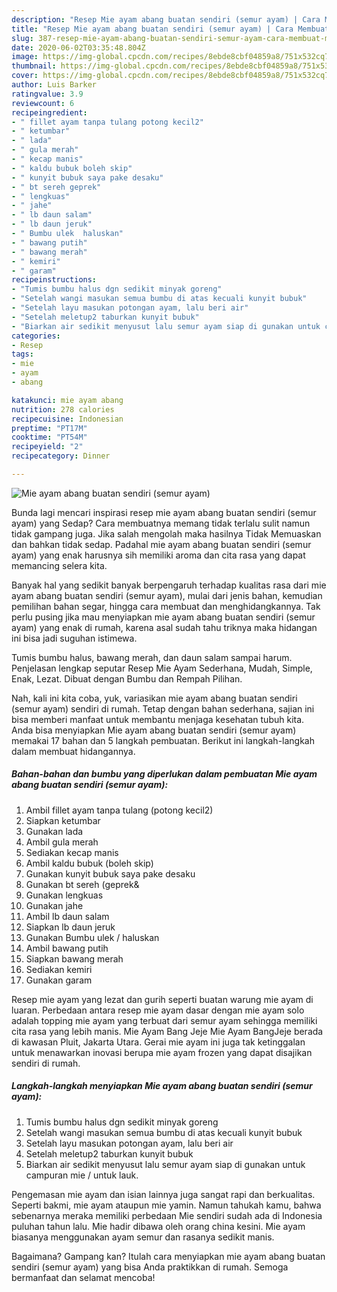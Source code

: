 ```yaml
---
description: "Resep Mie ayam abang buatan sendiri (semur ayam) | Cara Membuat Mie ayam abang buatan sendiri (semur ayam) Yang Sedap"
title: "Resep Mie ayam abang buatan sendiri (semur ayam) | Cara Membuat Mie ayam abang buatan sendiri (semur ayam) Yang Sedap"
slug: 387-resep-mie-ayam-abang-buatan-sendiri-semur-ayam-cara-membuat-mie-ayam-abang-buatan-sendiri-semur-ayam-yang-sedap
date: 2020-06-02T03:35:48.804Z
image: https://img-global.cpcdn.com/recipes/8ebde8cbf04859a8/751x532cq70/mie-ayam-abang-buatan-sendiri-semur-ayam-foto-resep-utama.jpg
thumbnail: https://img-global.cpcdn.com/recipes/8ebde8cbf04859a8/751x532cq70/mie-ayam-abang-buatan-sendiri-semur-ayam-foto-resep-utama.jpg
cover: https://img-global.cpcdn.com/recipes/8ebde8cbf04859a8/751x532cq70/mie-ayam-abang-buatan-sendiri-semur-ayam-foto-resep-utama.jpg
author: Luis Barker
ratingvalue: 3.9
reviewcount: 6
recipeingredient:
- " fillet ayam tanpa tulang potong kecil2"
- " ketumbar"
- " lada"
- " gula merah"
- " kecap manis"
- " kaldu bubuk boleh skip"
- " kunyit bubuk saya pake desaku"
- " bt sereh geprek"
- " lengkuas"
- " jahe"
- " lb daun salam"
- " lb daun jeruk"
- " Bumbu ulek  haluskan"
- " bawang putih"
- " bawang merah"
- " kemiri"
- " garam"
recipeinstructions:
- "Tumis bumbu halus dgn sedikit minyak goreng"
- "Setelah wangi masukan semua bumbu di atas kecuali kunyit bubuk"
- "Setelah layu masukan potongan ayam, lalu beri air"
- "Setelah meletup2 taburkan kunyit bubuk"
- "Biarkan air sedikit menyusut lalu semur ayam siap di gunakan untuk campuran mie / untuk lauk."
categories:
- Resep
tags:
- mie
- ayam
- abang

katakunci: mie ayam abang 
nutrition: 278 calories
recipecuisine: Indonesian
preptime: "PT17M"
cooktime: "PT54M"
recipeyield: "2"
recipecategory: Dinner

---
```



![Mie ayam abang buatan sendiri (semur ayam)](https://img-global.cpcdn.com/recipes/8ebde8cbf04859a8/751x532cq70/mie-ayam-abang-buatan-sendiri-semur-ayam-foto-resep-utama.jpg)

Bunda lagi mencari inspirasi resep mie ayam abang buatan sendiri (semur ayam) yang Sedap? Cara membuatnya memang tidak terlalu sulit namun tidak gampang juga. Jika salah mengolah maka hasilnya Tidak Memuaskan dan bahkan tidak sedap. Padahal mie ayam abang buatan sendiri (semur ayam) yang enak harusnya sih memiliki aroma dan cita rasa yang dapat memancing selera kita.

Banyak hal yang sedikit banyak berpengaruh terhadap kualitas rasa dari mie ayam abang buatan sendiri (semur ayam), mulai dari jenis bahan, kemudian pemilihan bahan segar, hingga cara membuat dan menghidangkannya. Tak perlu pusing jika mau menyiapkan mie ayam abang buatan sendiri (semur ayam) yang enak di rumah, karena asal sudah tahu triknya maka hidangan ini bisa jadi suguhan istimewa.

Tumis bumbu halus, bawang merah, dan daun salam sampai harum. Penjelasan lengkap seputar Resep Mie Ayam Sederhana, Mudah, Simple, Enak, Lezat. Dibuat dengan Bumbu dan Rempah Pilihan.


Nah, kali ini kita coba, yuk, variasikan mie ayam abang buatan sendiri (semur ayam) sendiri di rumah. Tetap dengan bahan sederhana, sajian ini bisa memberi manfaat untuk membantu menjaga kesehatan tubuh kita. Anda bisa menyiapkan Mie ayam abang buatan sendiri (semur ayam) memakai 17 bahan dan 5 langkah pembuatan. Berikut ini langkah-langkah dalam membuat hidangannya.

<!--inarticleads1-->

##### Bahan-bahan dan bumbu yang diperlukan dalam pembuatan Mie ayam abang buatan sendiri (semur ayam):

1. Ambil  fillet ayam tanpa tulang (potong kecil2)
1. Siapkan  ketumbar
1. Gunakan  lada
1. Ambil  gula merah
1. Sediakan  kecap manis
1. Ambil  kaldu bubuk (boleh skip)
1. Gunakan  kunyit bubuk saya pake desaku
1. Gunakan  bt sereh (geprek&amp;
1. Gunakan  lengkuas
1. Gunakan  jahe
1. Ambil  lb daun salam
1. Siapkan  lb daun jeruk
1. Gunakan  Bumbu ulek / haluskan
1. Ambil  bawang putih
1. Siapkan  bawang merah
1. Sediakan  kemiri
1. Gunakan  garam


Resep mie ayam yang lezat dan gurih seperti buatan warung mie ayam di luaran. Perbedaan antara resep mie ayam dasar dengan mie ayam solo adalah topping mie ayam yang terbuat dari semur ayam sehingga memiliki cita rasa yang lebih manis. Mie Ayam Bang Jeje Mie Ayam BangJeje berada di kawasan Pluit, Jakarta Utara. Gerai mie ayam ini juga tak ketinggalan untuk menawarkan inovasi berupa mie ayam frozen yang dapat disajikan sendiri di rumah. 

<!--inarticleads2-->

##### Langkah-langkah menyiapkan Mie ayam abang buatan sendiri (semur ayam):

1. Tumis bumbu halus dgn sedikit minyak goreng
1. Setelah wangi masukan semua bumbu di atas kecuali kunyit bubuk
1. Setelah layu masukan potongan ayam, lalu beri air
1. Setelah meletup2 taburkan kunyit bubuk
1. Biarkan air sedikit menyusut lalu semur ayam siap di gunakan untuk campuran mie / untuk lauk.


Pengemasan mie ayam dan isian lainnya juga sangat rapi dan berkualitas. Seperti bakmi, mie ayam ataupun mie yamin. Namun tahukah kamu, bahwa sebenarnya meraka memiliki perbedaan Mie sendiri sudah ada di Indonesia puluhan tahun lalu. Mie hadir dibawa oleh orang china kesini. Mie ayam biasanya menggunakan ayam semur dan rasanya sedikit manis. 

Bagaimana? Gampang kan? Itulah cara menyiapkan mie ayam abang buatan sendiri (semur ayam) yang bisa Anda praktikkan di rumah. Semoga bermanfaat dan selamat mencoba!
